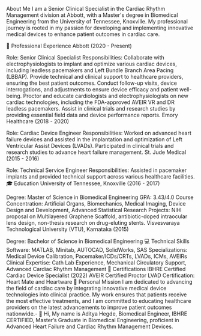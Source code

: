 About Me
I am a Senior Clinical Specialist in the Cardiac Rhythm Management division at Abbott, with a Master's degree in Biomedical Engineering from the University of Tennessee, Knoxville. My professional journey is rooted in my passion for developing and implementing innovative medical devices to enhance patient outcomes in cardiac care.

💼 Professional Experience
Abbott (2020 - Present)

Role: Senior Clinical Specialist
Responsibilities:
Collaborate with electrophysiologists to implant and optimize various cardiac devices, including leadless pacemakers and Left Bundle Branch Area Pacing (LBBAP).
Provide technical and clinical support to healthcare providers, ensuring the best patient outcomes.
Conduct follow-up visits, device interrogations, and adjustments to ensure device efficacy and patient well-being.
Proctor and educate cardiologists and electrophysiologists on new cardiac technologies, including the FDA-approved AVEIR VR and DR leadless pacemakers.
Assist in clinical trials and research studies by providing essential field data and device performance reports.
Emory Healthcare (2018 - 2020)

Role: Cardiac Device Engineer
Responsibilities:
Worked on advanced heart failure devices and assisted in the implantation and optimization of Left Ventricular Assist Devices (LVADs).
Participated in clinical trials and research studies to advance heart failure management.
St. Jude Medical (2015 - 2016)

Role: Technical Service Engineer
Responsibilities:
Assisted in pacemaker implants and provided technical support across various healthcare facilities.
🎓 Education
University of Tennessee, Knoxville (2016 - 2017)

Degree: Master of Science in Biomedical Engineering
GPA: 3.43/4.0
Course Concentration: Artificial Organs, Biomechanics, Medical Imaging, Device Design and Development, Advanced Statistical Research
Projects: NIH proposal on Multilayered Graphene Scaffold, antibiotic-doped intraocular lens design, non-thesis research on drug-eluting stents.
Visvesvaraya Technological University (VTU), Karnataka (2015)

Degree: Bachelor of Science in Biomedical Engineering
💻 Technical Skills
Software: MATLAB, Minitab, AUTOCAD, SolidWorks, SAS
Specializations: Medical Device Calibration, Pacemaker/ICDs/CRTs, LVADs, ICMs, AVEIRs
Clinical Expertise: Cath Lab Experience, Mechanical Circulatory Support, Advanced Cardiac Rhythm Management
📜 Certifications
IBHRE Certified Cardiac Device Specialist (2022)
AVEIR Certified Proctor
LVAD Certification: Heart Mate and Heartware
🎯 Personal Mission
I am dedicated to advancing the field of cardiac care by integrating innovative medical device technologies into clinical practice. My work ensures that patients receive the most effective treatments, and I am committed to educating healthcare providers on the latest advancements to improve patient outcomes nationwide.- 👋 Hi, My name is Aditya Hegde, Biomedical Engineer, IBHRE CERTIFIED, Master’s Graduate in Biomedical Engineering, proficient in Advanced Heart Failure and Cardiac Rhythm Management Devices. 

<!---
adihegde540/adihegde540 is a ✨ special ✨ repository because its `README.md` (this file) appears on your GitHub profile.
You can click the Preview link to take a look at your changes.
--->
